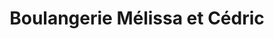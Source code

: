 ---
title: "Boulangerie Mélissa et Cédric"
url: /flers/boulangerie-melissa-et-cedric/
shop: boulangerie
---